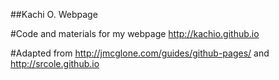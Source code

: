 ##Kachi O. Webpage

#Code and materials for my webpage http://kachio.github.io



#Adapted from http://jmcglone.com/guides/github-pages/ and http://srcole.github.io

